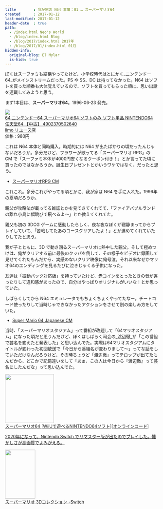 ```yaml
---
title        : 我が家の N64 事情：01 … スーパーマリオ64
created      : 2017-01-12
last-modified: 2017-01-12
header-date  : true
path:
  - /index.html Neo's World
  - /blog/index.html Blog
  - /blog/2017/index.html 2017年
  - /blog/2017/01/index.html 01月
hidden-info:
  original-blog: El Mylar
  is-hide: true
---
```


ぼくはスーファミも結構やってたけど、小学校時代はとにかく_ニンテンドー64_がメインストリームだった。PS や SS、DC は持ってなかった。N64 はソフトを買った順番も大体覚えているので、ソフトを買ってもらった順に、思い出話を連載してみようと思う。

まず1本目は、__スーパーマリオ64__。1996-06-23 発売。

<div class="ad-rakuten">
  <div class="ad-rakuten-image">
    <a href="https://hb.afl.rakuten.co.jp/hgc/g00t0qk2.waxyca8d.g00t0qk2.waxyd8cf/?pc=https%3A%2F%2Fitem.rakuten.co.jp%2Fiimoreuse%2F3424%2F&amp;m=http%3A%2F%2Fm.rakuten.co.jp%2Fiimoreuse%2Fi%2F10003018%2F">
      <img src="https://thumbnail.image.rakuten.co.jp/@0_mall/iimoreuse/cabinet/rakuten2/3424.jpg?_ex=128x128">
    </a>
  </div>
  <div class="ad-rakuten-info">
    <div class="ad-rakuten-title">
      <a href="https://hb.afl.rakuten.co.jp/hgc/g00t0qk2.waxyca8d.g00t0qk2.waxyd8cf/?pc=https%3A%2F%2Fitem.rakuten.co.jp%2Fiimoreuse%2F3424%2F&amp;m=http%3A%2F%2Fm.rakuten.co.jp%2Fiimoreuse%2Fi%2F10003018%2F">64 ニンテンドー64 スーパーマリオ64 ソフトのみ ソフト単品 NINTENDO64 任天堂64 【中古】 4902370502640</a>
    </div>
    <div class="ad-rakuten-shop">
      <a href="https://hb.afl.rakuten.co.jp/hgc/g00t0qk2.waxyca8d.g00t0qk2.waxyd8cf/?pc=https%3A%2F%2Fwww.rakuten.co.jp%2Fiimoreuse%2F&amp;m=http%3A%2F%2Fm.rakuten.co.jp%2Fiimoreuse%2F">iimo リユース店</a>
    </div>
    <div class="ad-rakuten-price">価格 : 980円</div>
  </div>
</div>

これは N64 本体と同時購入。時期的には N64 が出たばかりの頃だったんじゃないだろうか。多分だけど、フラワーが歌ってる「スーパーマリオ RPG」の CM で「スーファミ本体が4000円安くなるクーポン付き！」とか言ってた頃に買ったのではなかろうか。誕生日プレゼントとかいうワケではなく、だったと思う。

- [スーパーマリオRPG CM](https://youtube.com/watch?v=o3opSDO3Sys)

これこれ。多分これがやってる頃とかに、我が家は N64 を手に入れた。1996年の夏頃だろうか。

親父が攻略法が載ってる雑誌とかを見てきてくれてて、「ファイアバブルランドの離れ小島に幅跳びで飛べるよ～」とか教えてくれてた。

親父も初の 3DCG ゲームに感動したらしく、夜な夜なぼくが寝静まってからプレイしていて、「苦戦してたあのコースクリアしたよ！」とか進めてくれていたりしてたと思う。

我が子とともに、3D で動き回るスーパーマリオに熱中した親父。そして極めつけは、俺がクリアする前に最後のクッパを倒して、その様子をビデオに録画して見せてくれたもんだから、実感のないクリア映像に俺号泣。それ以来なぜかマリオ64のエンディングを見るたびに泣きじゃくる子供になった。

友達は「振動パック対応版」を持っていたけど、赤コインをとったときの音が違ったりして違和感があったので、自分はやっぱりオリジナルがいいな！とか思っていた。

しばらくしてから N64 エミュレータでもちょくちょくやってたなー。チートコード使ったりして当時じゃできなかったアクションをさせて別の楽しみ方をしていた。

- [Super Mario 64 Japanese CM](https://youtube.com/watch?v=_0RQ2XTGt94)

当時、「スーパーマリオスタジアム」って番組が改題して「64マリオスタジアム」になった頃だと思うんだけど、ぼくはしばらく司会の_渡辺徹_が「この番組で芸名を変えたと発表した」と思い込んでた。実際は64マリオスタジアムにタイトルが変わった初回放送で「今日から番組名が変わりまして～」ってな話をしていただけなんだろうけど、その時ちょうど「渡辺徹」ってテロップが出てたもんだから、どこかで記憶違いをして「あぁ、この人は今日から『渡辺徹』って芸名にしたんだな」って思い込んでた。

<div class="ad-amazon">
  <div class="ad-amazon-image">
    <a href="https://www.amazon.co.jp/dp/B00VUT5ZB4?tag=neos21-22&amp;linkCode=osi&amp;th=1&amp;psc=1">
      <img src="https://m.media-amazon.com/images/I/51AqI9t8-wL._SL160_.jpg" width="160" height="160">
    </a>
  </div>
  <div class="ad-amazon-info">
    <div class="ad-amazon-title">
      <a href="https://www.amazon.co.jp/dp/B00VUT5ZB4?tag=neos21-22&amp;linkCode=osi&amp;th=1&amp;psc=1">スーパーマリオ64 [WiiUで遊べるNINTENDO64ソフト][オンラインコード]</a>
    </div>
  </div>
</div>

<ins class="ins-block">

2020年になって、Nintendo Switch でリマスター版が出たのでプレイした。懐かしさが高画質でよみがえる。

</ins>

<div class="ad-amazon">
  <div class="ad-amazon-image">
    <a href="https://www.amazon.co.jp/dp/B08HH68P5J?tag=neos21-22&amp;linkCode=osi&amp;th=1&amp;psc=1">
      <img src="https://m.media-amazon.com/images/I/51gXl7o0J8L._SL160_.jpg" width="99" height="160">
    </a>
  </div>
  <div class="ad-amazon-info">
    <div class="ad-amazon-title">
      <a href="https://www.amazon.co.jp/dp/B08HH68P5J?tag=neos21-22&amp;linkCode=osi&amp;th=1&amp;psc=1">スーパーマリオ 3Dコレクション -Switch</a>
    </div>
  </div>
</div>